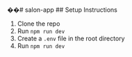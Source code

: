 ��#   s a l o n - a p p 
 
 ## Setup Instructions
1. Clone the repo
2. Run `npm run dev`
3. Create a `.env` file in the root directory
4. Run `npm run dev`
